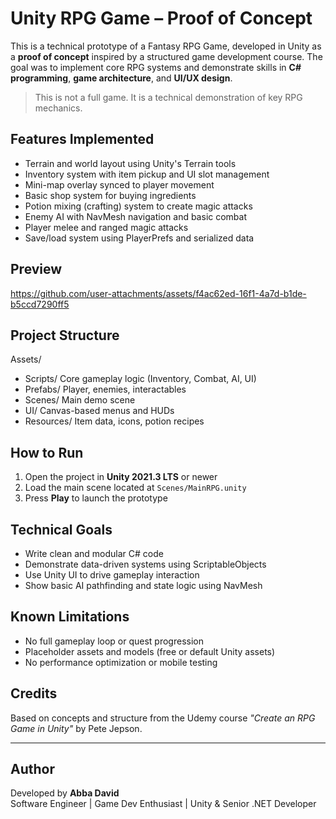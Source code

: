 # Unity RPG Game – Proof of Concept

This is a technical prototype of a Fantasy RPG Game, developed in Unity as a **proof of concept** inspired by a structured game development course. The goal was to implement core RPG systems and demonstrate skills in **C# programming**, **game architecture**, and **UI/UX design**.

> This is not a full game. It is a technical demonstration of key RPG mechanics.

## Features Implemented

- Terrain and world layout using Unity's Terrain tools
- Inventory system with item pickup and UI slot management
- Mini-map overlay synced to player movement
- Basic shop system for buying ingredients
- Potion mixing (crafting) system to create magic attacks
- Enemy AI with NavMesh navigation and basic combat
- Player melee and ranged magic attacks
- Save/load system using PlayerPrefs and serialized data

## Preview

https://github.com/user-attachments/assets/f4ac62ed-16f1-4a7d-b1de-b5ccd7290ff5

## Project Structure

Assets/

- Scripts/ Core gameplay logic (Inventory, Combat, AI, UI)
- Prefabs/ Player, enemies, interactables
- Scenes/ Main demo scene
- UI/ Canvas-based menus and HUDs
- Resources/ Item data, icons, potion recipes

## How to Run

1. Open the project in **Unity 2021.3 LTS** or newer
2. Load the main scene located at `Scenes/MainRPG.unity`
3. Press **Play** to launch the prototype

## Technical Goals

- Write clean and modular C# code
- Demonstrate data-driven systems using ScriptableObjects
- Use Unity UI to drive gameplay interaction
- Show basic AI pathfinding and state logic using NavMesh

## Known Limitations

- No full gameplay loop or quest progression
- Placeholder assets and models (free or default Unity assets)
- No performance optimization or mobile testing

## Credits

Based on concepts and structure from the Udemy course _"Create an RPG Game in Unity"_ by Pete Jepson.

---

## Author

Developed by **Abba David**  
Software Engineer | Game Dev Enthusiast | Unity & Senior .NET Developer
